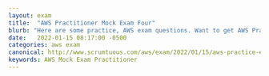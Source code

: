 ```yaml
---
layout: exam
title:  "AWS Practitioner Mock Exam Four"
blurb: "Here are some practice, AWS exam questions. Want to get AWS Practitioner certified? Start here.."
date:   2022-01-15 08:17:00 -0500
categories: aws exam
canonical: http://www.scrumtuous.com/aws/exam/2022/01/15/aws-practice-exam-four.html
keywords: AWS Mock Exam Practitioner
---
```


<div id="root" data-name="Exam Four" data-param='{ "quid" : { "$in" : [63, 12, 112, 172, 182, 98, 45, 98, 247, 126, 123, 166, 79, 80, 92, 225, 201, 61, 171, 187, 248, 127, 210, 36, 168, 243, 86, 96, 228, 208, 207, 128, 221, 2, 81, 107, 71, 27, 1, 155, 19, 238, 62, 80, 180] } }'></div>



